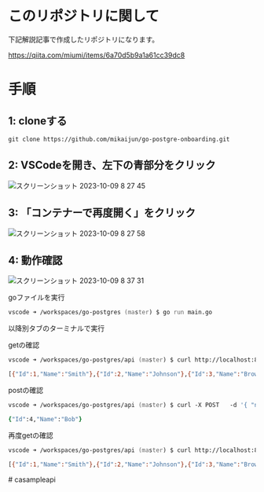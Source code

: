 # このリポジトリに関して
下記解説記事で作成したリポジトリになります。

https://qiita.com/miumi/items/6a70d5b9a1a61cc39dc8

# 手順

## 1: cloneする
```
git clone https://github.com/mikaijun/go-postgre-onboarding.git
```

## 2: VSCodeを開き、左下の青部分をクリック
![スクリーンショット 2023-10-09 8 27 45](https://github.com/mikaijun/go-postgre-onboarding/assets/74134232/79c1b98c-4688-42e3-a063-1e24b8765728)

## 3: 「コンテナーで再度開く」をクリック
![スクリーンショット 2023-10-09 8 27 58](https://github.com/mikaijun/go-postgre-onboarding/assets/74134232/1ceb9598-d3e7-4ae0-b514-8648d90b79c0)

## 4: 動作確認

![スクリーンショット 2023-10-09 8 37 31](https://github.com/mikaijun/go-postgre-onboarding/assets/74134232/b19ec492-82e2-4113-9b99-cc8fcc46c13d)

goファイルを実行
```zsh
vscode ➜ /workspaces/go-postgres (master) $ go run main.go
```

以降別タブのターミナルで実行

getの確認
```zsh
vscode ➜ /workspaces/go-postgres/api (master) $ curl http://localhost:8080/users/get
```
```zsh
[{"Id":1,"Name":"Smith"},{"Id":2,"Name":"Johnson"},{"Id":3,"Name":"Brown"}]
```

postの確認
```zsh
vscode ➜ /workspaces/go-postgres/api (master) $ curl -X POST   -d '{ "name": "Bob" }' http://localhost:8080/users/create
```
```zsh
{"Id":4,"Name":"Bob"}
```

再度getの確認
```zsh
vscode ➜ /workspaces/go-postgres/api (master) $ curl http://localhost:8080/users/get
```
```zsh
[{"Id":1,"Name":"Smith"},{"Id":2,"Name":"Johnson"},{"Id":3,"Name":"Brown"},{"Id":4,"Name":"Bob"}]
```
#   c a s a m p l e a p i  
 